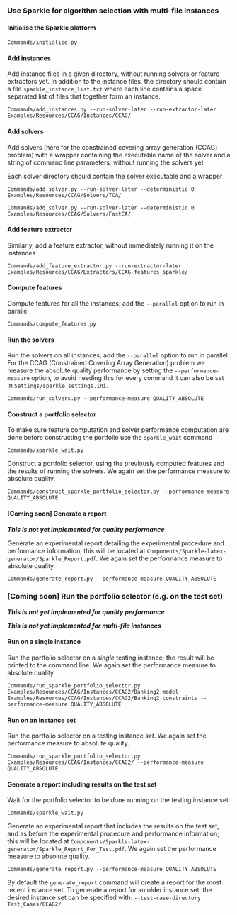 ### Use Sparkle for algorithm selection with multi-file instances

#### Initialise the Sparkle platform

`Commands/initialise.py`

#### Add instances

Add instance files in a given directory, without running solvers or feature extractors yet. In addition to the instance files, the directory should contain a file `sparkle_instance_list.txt` where each line contains a space separated list of files that together form an instance.

`Commands/add_instances.py --run-solver-later --run-extractor-later Examples/Resources/CCAG/Instances/CCAG/`

#### Add solvers

Add solvers (here for the constrained covering array generation (CCAG) problem) with a wrapper containing the executable name of the solver and a string of command line parameters, without running the solvers yet

Each solver directory should contain the solver executable and a wrapper

`Commands/add_solver.py --run-solver-later --deterministic 0 Examples/Resources/CCAG/Solvers/TCA/`

`Commands/add_solver.py --run-solver-later --deterministic 0 Examples/Resources/CCAG/Solvers/FastCA/`

#### Add feature extractor

Similarly, add a feature extractor, without immediately running it on the instances

`Commands/add_feature_extractor.py --run-extractor-later Examples/Resources/CCAG/Extractors/CCAG-features_sparkle/`

#### Compute features

Compute features for all the instances; add the `--parallel` option to run in parallel

`Commands/compute_features.py`

#### Run the solvers

Run the solvers on all instances; add the `--parallel` option to run in parallel. For the CCAG (Constrained Covering Array Generation) problem we measure the absolute quality performance by setting the `--performance-measure` option, to avoid needing this for every command it can also be set in `Settings/sparkle_settings.ini`.

`Commands/run_solvers.py --performance-measure QUALITY_ABSOLUTE`

#### Construct a portfolio selector

To make sure feature computation and solver performance computation are done before constructing the portfolio use the `sparkle_wait` command

`Commands/sparkle_wait.py`

Construct a portfolio selector, using the previously computed features and the results of running the solvers. We again set the performance measure to absolute quality.

`Commands/construct_sparkle_portfolio_selector.py --performance-measure QUALITY_ABSOLUTE`

#### [Coming soon] Generate a report

***This is not yet implemented for quality performance***

Generate an experimental report detailing the experimental procedure and performance information; this will be located at `Components/Sparkle-latex-generator/Sparkle_Report.pdf`. We again set the performance measure to absolute quality.

`Commands/generate_report.py --performance-measure QUALITY_ABSOLUTE`

### [Coming soon] Run the portfolio selector (e.g. on the test set)

***This is not yet implemented for quality performance***

***This is not yet implemented for multi-file instances***

#### Run on a single instance

Run the portfolio selector on a *single* testing instance; the result will be printed to the command line. We again set the performance measure to absolute quality.

`Commands/run_sparkle_portfolio_selector.py Examples/Resources/CCAG/Instances/CCAG2/Banking2.model Examples/Resources/CCAG/Instances/CCAG2/Banking2.constraints --performance-measure QUALITY_ABSOLUTE`

#### Run on an instance set

Run the portfolio selector on a testing instance *set*. We again set the performance measure to absolute quality.

`Commands/run_sparkle_portfolio_selector.py Examples/Resources/CCAG/Instances/CCAG2/ --performance-measure QUALITY_ABSOLUTE`

#### Generate a report including results on the test set

Wait for the portfolio selector to be done running on the testing instance set

`Commands/sparkle_wait.py`

Generate an experimental report that includes the results on the test set, and as before the experimental procedure and performance information; this will be located at `Components/Sparkle-latex-generator/Sparkle_Report_For_Test.pdf`. We again set the performance measure to absolute quality.

`Commands/generate_report.py --performance-measure QUALITY_ABSOLUTE`

By default the `generate_report` command will create a report for the most recent instance set. To generate a report for an older instance set, the desired instance set can be specified with: `--test-case-directory Test_Cases/CCAG2/`

